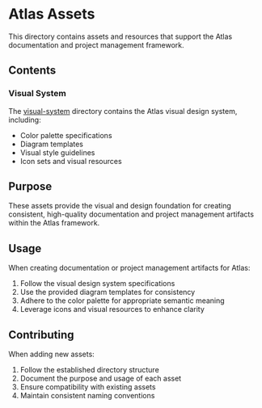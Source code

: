 # Atlas Assets

This directory contains assets and resources that support the Atlas documentation and project management framework.

## Contents

### Visual System

The [visual-system](./visual-system/) directory contains the Atlas visual design system, including:

- Color palette specifications
- Diagram templates
- Visual style guidelines
- Icon sets and visual resources

## Purpose

These assets provide the visual and design foundation for creating consistent, high-quality documentation and project management artifacts within the Atlas framework.

## Usage

When creating documentation or project management artifacts for Atlas:

1. Follow the visual design system specifications
2. Use the provided diagram templates for consistency
3. Adhere to the color palette for appropriate semantic meaning
4. Leverage icons and visual resources to enhance clarity

## Contributing

When adding new assets:

1. Follow the established directory structure
2. Document the purpose and usage of each asset
3. Ensure compatibility with existing assets
4. Maintain consistent naming conventions
